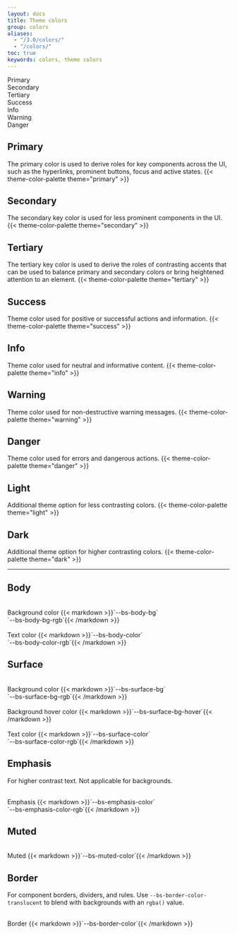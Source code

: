 ```yaml
---
layout: docs
title: Theme colors
group: colors
aliases:
  - "/3.0/colors/"
  - "/colors/"
toc: true
keywords: colors, theme colors
---
```


<div class="color-list mb-4">
  <div class="theme-color-palette d-flex flex-wrap gap-2">
    <div class="text-bg-primary">Primary</div>
    <div class="text-bg-secondary">Secondary</div>
    <div class="text-bg-tertiary">Tertiary</div>
    <div class="text-bg-success">Success</div>
    <div class="text-bg-info">Info</div>
    <div class="text-bg-warning">Warning</div>
    <div class="text-bg-danger">Danger</div>
  </div>
</div>

## Primary
The primary color is used to derive roles for key components across the UI, such as the hyperlinks, prominent buttons, focus and active states.
{{< theme-color-palette theme="primary" >}}

## Secondary
The secondary key color is used for less prominent components in the UI.
{{< theme-color-palette theme="secondary" >}}

## Tertiary
The tertiary key color is used to derive the roles of contrasting accents that can be used to balance primary and secondary colors or bring heightened attention to an element. 
{{< theme-color-palette theme="tertiary" >}}

## Success
Theme color used for positive or successful actions and information.
{{< theme-color-palette theme="success" >}}

## Info
Theme color used for neutral and informative content.
{{< theme-color-palette theme="info" >}}

## Warning
Theme color used for non-destructive warning messages.
{{< theme-color-palette theme="warning" >}}

## Danger
Theme color used for errors and dangerous actions.
{{< theme-color-palette theme="danger" >}}

## Light
Additional theme option for less contrasting colors.
{{< theme-color-palette theme="light" >}}

## Dark
Additional theme option for higher contrasting colors.
{{< theme-color-palette theme="dark" >}}

<hr class="mb-5">

## Body
<div class="color-list py-3 mb-4">
  <div class="d-flex flex-wrap gap-3">
    <div class="theme-color-palette">
      <div class="border" style="background-color: var(--bs-body-bg);">&nbsp</div>
      <span class="d-block p-2 text-capitalize" style="color: var(--bs-secondary-color);">Background color</span>
      <span class="d-block px-2">{{< markdown >}}`--bs-body-bg`<br>`--bs-body-bg-rgb`{{< /markdown >}}</span>
    </div>
    <div class="theme-color-palette">
      <div style="background-color: var(--bs-body-color);">&nbsp;</div>
      <span class="d-block p-2 text-capitalize" style="color: var(--bs-secondary-color);">Text color</span>
      <span class="d-block px-2">{{< markdown >}}`--bs-body-color`<br>`--bs-body-color-rgb`{{< /markdown >}}</span>
    </div>
  </div>
</div>

## Surface
<div class="color-list py-3 mb-4">
  <div class="d-flex flex-wrap gap-3">
    <div class="theme-color-palette">
      <div style="background-color: var(--bs-surface-bg);">&nbsp;</div>
      <span class="d-block p-2 text-capitalize" style="color: var(--bs-surface-color);">Background color</span>
      <span class="d-block px-2">{{< markdown >}}`--bs-surface-bg`<br>`--bs-surface-bg-rgb`{{< /markdown >}}</span>
    </div>
    <div class="theme-color-palette">
      <div style="background-color: var(--bs-surface-bg-hover);">&nbsp;</div>
      <span class="d-block p-2 text-capitalize" style="color: var(--bs-surface-color);">Background hover color</span>
      <span class="d-block px-2">{{< markdown >}}`--bs-surface-bg-hover`{{< /markdown >}}</span>
    </div>
    <div class="theme-color-palette">
      <div style="background-color: var(--bs-surface-color);">&nbsp;</div>
      <span class="d-block p-2 text-capitalize" style="color: var(--bs-surface-color);">Text color</span>
      <span class="d-block px-2">{{< markdown >}}`--bs-surface-color`<br>`--bs-surface-color-rgb`{{< /markdown >}}</span>
    </div>
  </div>
</div>

## Emphasis
For higher contrast text. Not applicable for backgrounds.
<div class="color-list py-3 mb-4">
  <div class="d-flex flex-wrap gap-3">
    <div class="theme-color-palette">
      <div style="background-color: var(--bs-emphasis-color);">&nbsp;</div>
      <span class="d-block p-2 text-capitalize" style="color: var(--bs-secondary-color);">Emphasis</span>
      <span class="d-block px-2">{{< markdown >}}`--bs-emphasis-color`<br>`--bs-emphasis-color-rgb`{{< /markdown >}}</span>
    </div>
  </div>
</div>

## Muted
<div class="color-list py-3 mb-4">
  <div class="d-flex flex-wrap gap-3">
    <div class="theme-color-palette">
      <div style="background-color: var(--bs-muted-color);">&nbsp;</div>
      <span class="d-block p-2 text-capitalize" style="color: var(--bs-secondary-color);">Muted</span>
      <span class="d-block px-2">{{< markdown >}}`--bs-muted-color`{{< /markdown >}}</span>
    </div>
  </div>
</div>

## Border
For component borders, dividers, and rules. Use `--bs-border-color-translucent` to blend with backgrounds with an `rgba()` value.
<div class="color-list py-3 mb-4">
  <div class="d-flex flex-wrap gap-3">
    <div class="theme-color-palette">
      <div style="background-color: var(--bs-border-color)">&nbsp;</div>
      <span class="d-block p-2 text-capitalize" style="color: var(--bs-secondary-color);">Border</span>
      <span class="d-block px-2">{{< markdown >}}`--bs-border-color`{{< /markdown >}}</span>
    </div>
  </div>
</div>

